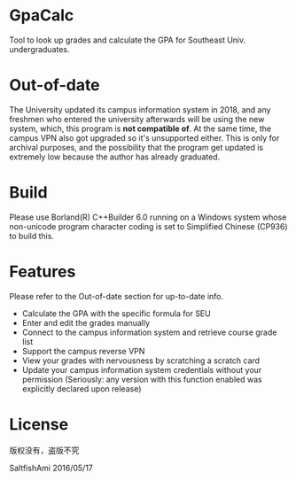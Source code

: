 # GpaCalc
Tool to look up grades and calculate the GPA for Southeast Univ. undergraduates.

# Out-of-date
The University updated its campus information system in 2018, and any freshmen who entered the university afterwards will be using the new system, which, this program is **not compatible of**.
At the same time, the campus VPN also got upgraded so it's unsupported either.
This is only for archival purposes, and the possibility that the program get updated is extremely low because the author has already graduated.

# Build
Please use Borland(R) C++Builder 6.0 running on a Windows system whose non-unicode program character coding is set to Simplified Chinese (CP936) to build this.

# Features
Please refer to the Out-of-date section for up-to-date info.
* Calculate the GPA with the specific formula for SEU
* Enter and edit the grades manually
* Connect to the campus information system and retrieve course grade list
* Support the campus reverse VPN
* View your grades with nervousness by scratching a scratch card
* Update your campus information system credentials without your permission (Seriously: any version with this function enabled was explicitly declared upon release)

# License
版权没有，盗版不究

SaltfishAmi 2016/05/17
